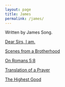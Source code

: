 ```yaml
---
layout: page
title: James
permalink: /james/
---
```


Written by James Song.

[Dear Sirs, I am.](https://www.stim.blog/sirs/)

[Scenes from a Brotherhood](https://www.stim.blog/brotherhood/)

[On Romans 5:8](https://www.stim.blog/romans/)

[Translation of a Prayer](https://www.stim.blog/prayer/)

[The Highest Good](https://www.stim.blog/highest/)

<!-- [Why I left Harvard](https://www.stim.blog/harvard/)
[Phnom Penh and the Cross: Part I](https://www.stim.blog/pp1/) -->